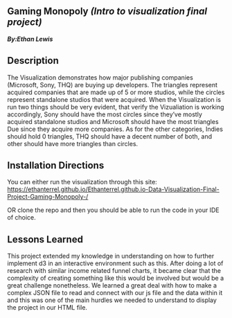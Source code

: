 ## Gaming Monopoly _**(Intro to visualization final project)**_ ##
_**By:Ethan Lewis**_


## Description ##
The Visualization demonstrates how major publishing companies (Microsoft, Sony, THQ) are buying up developers. The triangles represent acquired companies that are 
made up of 5 or more studios, while the circles represent standalone studios that were acquired. When the Visualization is run two things should be very evident, that verify the Vizualiation is working accordingly, Sony should have the most circles since they’ve mostly acquired standalone studios and Microsoft should have the most triangles 
Due since they acquire more companies. As for the other categories, Indies should hold 0 triangles, THQ should have a decent number of both, and other should have more triangles than circles.
## Installation Directions ##
You can either run the visualization through this site: https://ethanterrel.github.io/Ethanterrel.github.io-Data-Visualization-Final-Project-Gaming-Monopoly-/ 

OR clone the repo and then you should be able to run the code in your IDE of choice.
## Lessons Learned ##
This project extended my knowledge in understanding on how to further implement d3 in an interactive environment such as this. After doing a lot of research with similar income related funnel charts, it became clear that the complexity of creating something like this would be involved but would be a great challenge nonetheless. We learned a great deal with how to make a complex JSON file to read and connect with our js file and the data within it and this was one of the main hurdles we needed to understand to display the project in our HTML file.


